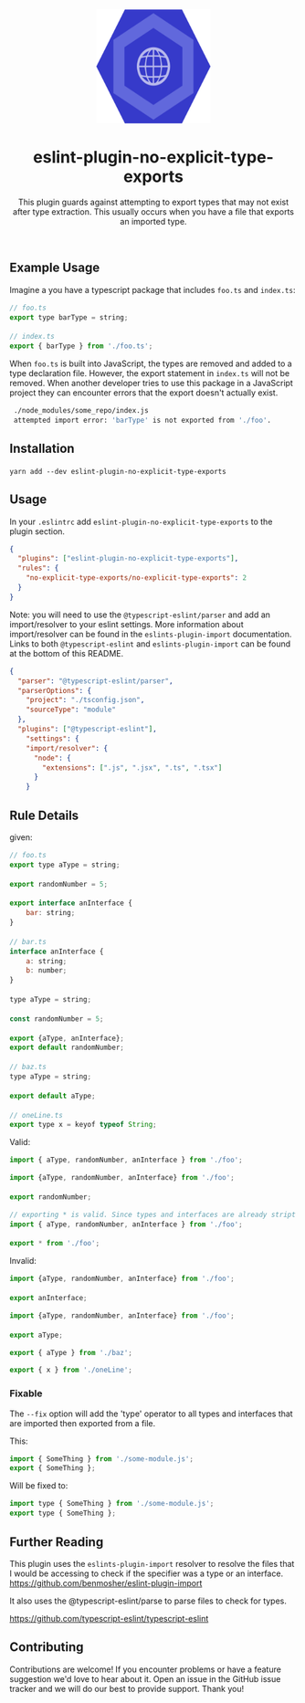 <div align="center">
  <img width="200" height="200"
    src="./Esl.svg">
  <h1>eslint-plugin-no-explicit-type-exports</h1>
  <p>
This plugin guards against attempting to export types that may not exist after type extraction. This usually occurs when you have a file that exports an imported type.</p>
</div>

<br />

## Example Usage

Imagine a you have a typescript package that includes `foo.ts` and `index.ts`:

```js
// foo.ts
export type barType = string;

// index.ts
export { barType } from './foo.ts';
```

When `foo.ts` is built into JavaScript, the types are removed and added to a type declaration file. However, the export statement in `index.ts` will not be removed. When another developer tries to use this package in a JavaScript project they can encounter errors that the export doesn't actually exist.

```bash
 ./node_modules/some_repo/index.js
 attempted import error: 'barType' is not exported from './foo'.
```

## Installation

`yarn add --dev eslint-plugin-no-explicit-type-exports`

## Usage

In your `.eslintrc` add `eslint-plugin-no-explicit-type-exports` to the plugin section.

```json
{
  "plugins": ["eslint-plugin-no-explicit-type-exports"],
  "rules": {
    "no-explicit-type-exports/no-explicit-type-exports": 2
  }
}
```

Note: you will need to use the `@typescript-eslint/parser` and add an import/resolver to your eslint settings.
More information about import/resolver can be found in the `eslints-plugin-import` documentation.
Links to both `@typescript-eslint` and `eslints-plugin-import` can be found at the bottom of this README.

```json
{
  "parser": "@typescript-eslint/parser",
  "parserOptions": {
    "project": "./tsconfig.json",
    "sourceType": "module"
  },
  "plugins": ["@typescript-eslint"],
    "settings": {
    "import/resolver": {
      "node": {
        "extensions": [".js", ".jsx", ".ts", ".tsx"]
      }
    }
```

## Rule Details

given:

```js
// foo.ts
export type aType = string;

export randomNumber = 5;

export interface anInterface {
    bar: string;
}

// bar.ts
interface anInterface {
    a: string;
    b: number;
}

type aType = string;

const randomNumber = 5;

export {aType, anInterface};
export default randomNumber;

// baz.ts
type aType = string;

export default aType;

// oneLine.ts
export type x = keyof typeof String;
```

Valid:

```js
import { aType, randomNumber, anInterface } from './foo';
```

```js
import {aType, randomNumber, anInterface} from './foo';

export randomNumber;
```

```js
// exporting * is valid. Since types and interfaces are already stript out
import { aType, randomNumber, anInterface } from './foo';

export * from './foo';
```

Invalid:

```js
import {aType, randomNumber, anInterface} from './foo';

export anInterface;
```

```js
import {aType, randomNumber, anInterface} from './foo';

export aType;
```

```js
export { aType } from './baz';
```

```js
export { x } from './oneLine';
```

### Fixable

The `--fix` option will add the 'type' operator to all types and interfaces that are imported then exported from a file.

This:

```js
import { SomeThing } from './some-module.js';
export { SomeThing };
```

Will be fixed to:

```js
import type { SomeThing } from './some-module.js';
export type { SomeThing };
```

## Further Reading

This plugin uses the `eslints-plugin-import` resolver to resolve the files that I would be accessing to check if the specifier was a type or an interface.
https://github.com/benmosher/eslint-plugin-import

It also uses the @typescript-eslint/parse to parse files to check for types.

https://github.com/typescript-eslint/typescript-eslint

## Contributing

Contributions are welcome! If you encounter problems or have a feature suggestion we'd love to hear about it. Open an issue in the GitHub issue tracker and we will do our best to provide support. Thank you!
